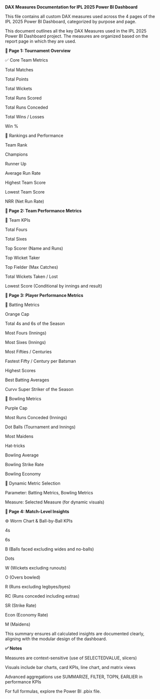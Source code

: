 **DAX Measures Documentation for IPL 2025 Power BI Dashboard**

This file contains all custom DAX measures used across the 4 pages of the IPL 2025 Power BI Dashboard, categorized by purpose and page.

This document outlines all the key DAX Measures used in the IPL 2025 Power BI Dashboard project. The measures are organized based on the report page in which they are used.

**📄 Page 1: Tournament Overview**

✅ Core Team Metrics

Total Matches

Total Points

Total Wickets

Total Runs Scored

Total Runs Conceded

Total Wins / Losses

Win %

🥇 Rankings and Performance

Team Rank

Champions

Runner Up

Average Run Rate

Highest Team Score

Lowest Team Score

NRR (Net Run Rate)

**📄 Page 2: Team Performance Metrics**

📌 Team KPIs

Total Fours

Total Sixes

Top Scorer (Name and Runs)

Top Wicket Taker

Top Fielder (Max Catches)

Total Wickets Taken / Lost

Lowest Score (Conditional by innings and result)

**📄 Page 3: Player Performance Metrics**

🏏 Batting Metrics

Orange Cap

Total 4s and 6s of the Season

Most Fours (Innings)

Most Sixes (Innings)

Most Fifties / Centuries

Fastest Fifty / Century per Batsman

Highest Scores

Best Batting Averages

Curvv Super Striker of the Season

🎯 Bowling Metrics

Purple Cap

Most Runs Conceded (Innings)

Dot Balls (Tournament and Innings)

Most Maidens

Hat-tricks

Bowling Average

Bowling Strike Rate

Bowling Economy

🧠 Dynamic Metric Selection

Parameter: Batting Metrics, Bowling Metrics

Measure: Selected Measure (for dynamic visuals)

**📄 Page 4: Match-Level Insights**

⚙️ Worm Chart & Ball-by-Ball KPIs

4s

6s

B (Balls faced excluding wides and no-balls)

Dots

W (Wickets excluding runouts)

O (Overs bowled)

R (Runs excluding legbyes/byes)

RC (Runs conceded including extras)

SR (Strike Rate)

Econ (Economy Rate)

M (Maidens)

This summary ensures all calculated insights are documented clearly, aligning with the modular design of the dashboard.

**✅ Notes**

Measures are context-sensitive (use of SELECTEDVALUE, slicers)

Visuals include bar charts, card KPIs, line chart, and matrix views

Advanced aggregations use SUMMARIZE, FILTER, TOPN, EARLIER in performance KPIs

For full formulas, explore the Power BI .pbix file.
